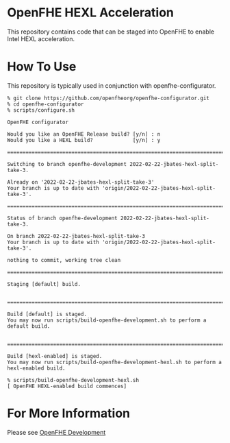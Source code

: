 # OpenFHE HEXL Acceleration

This repository contains code that can be staged into OpenFHE to enable Intel HEXL acceleration.

# How To Use

This repository is typically used in conjunction with openfhe-configurator.

```
% git clone https://github.com/openfheorg/openfhe-configurator.git
% cd openfhe-configurator
% scripts/configure.sh

OpenFHE configurator

Would you like an OpenFHE Release build? [y/n] : n
Would you like a HEXL build?             [y/n] : y

===============================================================================

Switching to branch openfhe-development 2022-02-22-jbates-hexl-split-take-3.

Already on '2022-02-22-jbates-hexl-split-take-3'
Your branch is up to date with 'origin/2022-02-22-jbates-hexl-split-take-3'.

===============================================================================

Status of branch openfhe-development 2022-02-22-jbates-hexl-split-take-3.

On branch 2022-02-22-jbates-hexl-split-take-3
Your branch is up to date with 'origin/2022-02-22-jbates-hexl-split-take-3'.

nothing to commit, working tree clean

===============================================================================

Staging [default] build.


===============================================================================

Build [default] is staged.
You may now run scripts/build-openfhe-development.sh to perform a default build.


===============================================================================

Build [hexl-enabled] is staged.
You may now run scripts/build-openfhe-development-hexl.sh to perform a hexl-enabled build.

% scripts/build-openfhe-development-hexl.sh
[ OpenFHE HEXL-enabled build commences]
```

# For More Information

Please see [OpenFHE Development](https://github.com/openfheorg/openfhe-development)
